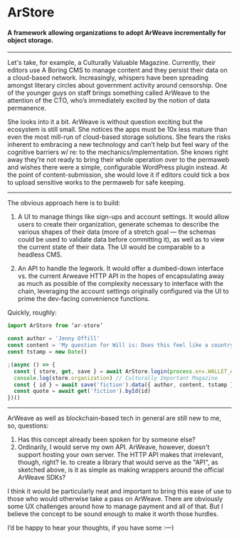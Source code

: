 # ArStore

#### A framework allowing organizations to adopt ArWeave incrementally for object storage. 

---

Let's take, for example, a Culturally Valuable Magazine. Currently, their editors use A Boring CMS to manage content and they persist their data on a cloud-based network. Increasingly, whispers have been spreading amongst literary circles about government activity around censorship. One of the younger guys on staff brings something called ArWeave to the attention of the CTO, who’s immediately excited by the notion of data permanence.  

She looks into it a bit. ArWeave is without question exciting but the ecosystem is still small. She notices the apps must be 10x less mature than even the most mill-run of cloud-based storage solutions. She fears the risks inherent to embracing a new technology and can’t help but feel wary of the cognitive barriers w/ re: to the mechanics/implementation. She knows right away they’re not ready to bring their whole operation over to the permaweb and wishes there were a simple, configurable WordPress plugin instead. At the point of content-submission, she would love it if editors could tick a box to upload sensitive works to the permaweb for safe keeping.

---

The obvious approach here is to build:

1. A UI to manage things like sign-ups and account settings. It would allow users to create their organization, generate schemas to describe the various shapes of their data (more of a stretch goal — the schemas could be used to validate data before committing it), as well as to view the current state of their data. The UI would be comparable to a headless CMS.

2. An API to handle the legwork. It would offer a dumbed-down interface vs. the current Arweave HTTP API in the hopes of encapsulating away as much as possible of the complexity necessary to interface with the chain, leveraging the account settings originally configured via the UI to prime the dev-facing convenience functions. 

Quickly, roughly:

```js
import ArStore from ‘ar-store’

const author = 'Jenny Offill'
const content = 'My question for Will is: Does this feel like a country at peace or at war? I’m joking, sort of, but he answers seriously. He says it feels the way it does just before it starts. It’s a weird thing, but you learn to pick up on it. Even while everybody’s convincing themselves it’s going to be okay, it’s there in the air somehow. The whole thing is more physical than mental, he tells me. Like hackles? The way a dog’s hackles go up? Yes, he says.'
const tstamp = new Date()

;(async () => {
  const { store, get, save } = await ArStore.login(process.env.WALLET_ADDRESS)
  console.log(store.organization) // Culturally Important Magazine
  const { id } = await save('fiction').data({ author, content, tstamp })
  const quote = await get('fiction').byId(id)
})()
```

---

ArWeave as well as blockchain-based tech in general are still new to me, so, questions:

1. Has this concept already been spoken for by someone else?
2. Ordinarily, I would serve my own API. ArWeave, however, doesn't support hosting your own server. The HTTP API makes that irrelevant, though, right? Ie. to create a library that would serve as the "API", as sketched above, is it as simple as making wrappers around the official ArWeave SDKs?

I think it would be particularly neat and important to bring this ease of use to those who would otherwise take a pass on ArWeave. There are obviously some UX challenges around how to manage payment and all of that. But I  believe the concept to be sound enough to make it worth those hurdles.  

I’d be happy to hear your thoughts, if you have some :—)


